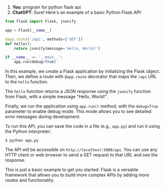 1. **You**: program for python flask api
2. **ChatGPT**: Sure! Here's an example of a basic Python Flask API:

```python
from flask import Flask, jsonify

app = Flask(__name__)

@app.route('/api', methods=['GET'])
def hello():
    return jsonify(message='Hello, World!')

if __name__ == '__main__':
    app.run(debug=True)
```

In this example, we create a Flask application by initializing the Flask object. Then, we define a route with `@app.route` decorator that maps the `/api` URL to the `hello` function.

The `hello` function returns a JSON response using the `jsonify` function from Flask, with a simple message "Hello, World!".

Finally, we run the application using `app.run()` method, with the `debug=True` parameter to enable debug mode. This mode allows you to see detailed error messages during development.

To run this API, you can save the code in a file (e.g., `app.py`) and run it using the Python interpreter:

```
$ python app.py
```

The API will be accessible on `http://localhost:5000/api`. You can use any HTTP client or web browser to send a GET request to that URL and see the response.

This is just a basic example to get you started. Flask is a versatile framework that allows you to build more complex APIs by adding more routes and functionality.